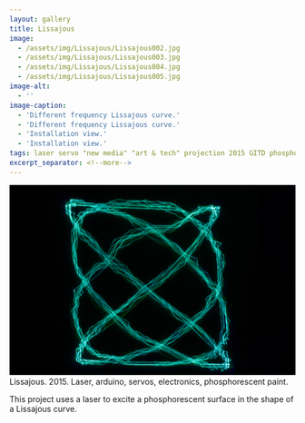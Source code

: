 ```yaml
---
layout: gallery
title: Lissajous
image: 
  - /assets/img/Lissajous/Lissajous002.jpg
  - /assets/img/Lissajous/Lissajous003.jpg
  - /assets/img/Lissajous/Lissajous004.jpg
  - /assets/img/Lissajous/Lissajous005.jpg
image-alt:
  - ''
image-caption:
  - 'Different frequency Lissajous curve.'
  - 'Different frequency Lissajous curve.'
  - 'Installation view.'
  - 'Installation view.'
tags: laser servo "new media" "art & tech" projection 2015 GITD phosphorescent SAIC MFA arduino kimball
excerpt_separator: <!--more-->
---
```

<img src="/assets/img/Lissajous/Lissajous001.jpg" alt="" class="img-responsive">
<figcaption>Lissajous. 2015. Laser, arduino, servos, electronics, phosphorescent paint.</figcaption>

<!-- <iframe src="//player.vimeo.com/video/103531803?title=0&amp;byline=0&amp;portrait=0" width="750" height="422" frameborder="0" webkitallowfullscreen mozallowfullscreen allowfullscreen></iframe>

[{{page.title}}](http://vimeo.com/103531803).  2014.  Laser, arduino, servos, electronics, phosphorescent paint.  -->

This project uses a laser to excite a phosphorescent surface in the shape of a Lissajous curve.
